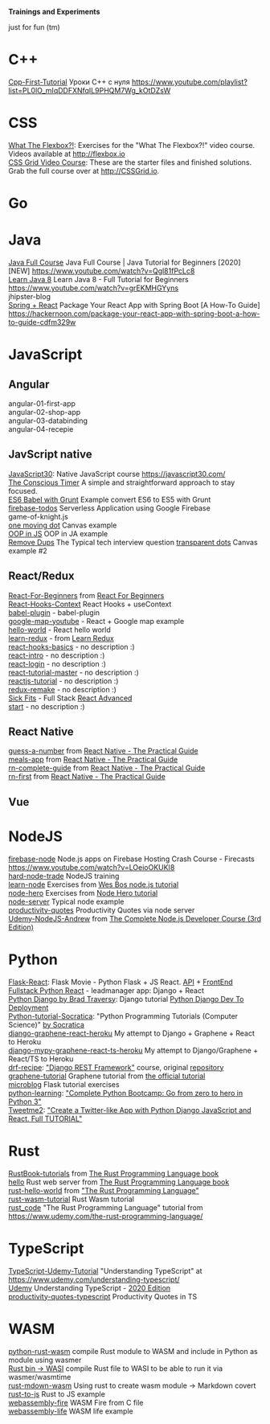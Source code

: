 **Trainings and Experiments**

just for fun (tm)



# C++

[Cpp-First-Tutorial](https://github.com/e1r0nd/tranings-and-experiments/tree/master/Cpp/Cpp-First-Tutorial) Уроки C++ с нуля
https://www.youtube.com/playlist?list=PL0lO_mIqDDFXNfqIL9PHQM7Wg_kOtDZsW

# CSS

[What The Flexbox?!](https://github.com/e1r0nd/tranings-and-experiments/tree/master/CSS/Flexbox-training): Exercises for the "What The Flexbox?!" video course. Videos available at http://flexbox.io
<br>
[CSS Grid Video Course](https://github.com/e1r0nd/tranings-and-experiments/tree/master/CSS/grid-css): These are the starter files and finished solutions. Grab the full course over at http://CSSGrid.io.

# Go
# Java

[Java Full Course](https://github.com/e1r0nd/tranings-and-experiments/tree/master/Java/java-se-beginner-course) Java Full Course | Java Tutorial for Beginners [2020] [NEW] https://www.youtube.com/watch?v=Qgl81fPcLc8<br>
[Learn Java 8](https://github.com/e1r0nd/tranings-and-experiments/tree/master/Java/java8-beginner-course) Learn Java 8 - Full Tutorial for Beginners https://www.youtube.com/watch?v=grEKMHGYyns<br>
jhipster-blog<br>
[Spring + React](https://github.com/e1r0nd/tranings-and-experiments/tree/master/Java/spring-react) Package Your React App with Spring Boot [A How-To Guide] https://hackernoon.com/package-your-react-app-with-spring-boot-a-how-to-guide-cdfm329w

# JavaScript

## Angular
angular-01-first-app<br>
angular-02-shop-app<br>
angular-03-databinding<br>
angular-04-recepie<br>
## JavScript native

[JavaScript30](https://github.com/e1r0nd/tranings-and-experiments/tree/master/JavaScript/JavaScript30): Native JavaScript course https://javascript30.com/
<br>
[The Conscious Timer](https://github.com/e1r0nd/tranings-and-experiments/tree/master/JavaScript/c-timer) A simple and straightforward approach to stay focused.<br>
[ES6 Babel with Grunt](https://github.com/e1r0nd/tranings-and-experiments/tree/master/JavaScript/es6-babel-grunt) Example convert ES6 to ES5 with Grunt<br>
[firebase-todos](https://github.com/e1r0nd/tranings-and-experiments/tree/master/JavaScript/firebase-todos) Serverless Application using Google Firebase<br>
game-of-knight.js<br>
[one moving dot](https://github.com/e1r0nd/tranings-and-experiments/tree/master/JavaScript/one%20moving%20dot) Canvas example<br>
[OOP in JS](https://github.com/e1r0nd/tranings-and-experiments/tree/master/JavaScript/oop) OOP in JA example<br>
[Remove Dups](https://github.com/e1r0nd/tranings-and-experiments/tree/master/JavaScript/removeDups.js) The Typical tech interview question
[transparent dots](https://github.com/e1r0nd/tranings-and-experiments/tree/master/JavaScript/transparent%20dots) Canvas example #2<br>


## React/Redux

[React-For-Beginners](https://github.com/e1r0nd/tranings-and-experiments/tree/master/React-Redux/React-For-Beginners) from [React For Beginners](https://reactforbeginners.com/)<br>
[React-Hooks-Context](https://github.com/e1r0nd/tranings-and-experiments/tree/master/React-Redux/React-Hooks-Context) React Hooks + useContext<br>
[babel-plugin](https://github.com/e1r0nd/tranings-and-experiments/tree/master/React-Redux/babel-plugin) - babel-plugin<br>
[google-map-youtube](https://github.com/e1r0nd/tranings-and-experiments/tree/master/React-Redux/google-map-youtube) - React + Google map example<br>
[hello-world](https://github.com/e1r0nd/tranings-and-experiments/tree/master/React-Redux/hello-world) - React hello world<br>
[learn-redux](https://github.com/e1r0nd/tranings-and-experiments/tree/master/React-Redux/learn-redux) - from [Learn Redux](https://learnredux.com/)<br>
[react-hooks-basics](https://github.com/e1r0nd/tranings-and-experiments/tree/master/React-Redux/react-hooks-basics) - no description :)<br>
[react-intro](https://github.com/e1r0nd/tranings-and-experiments/tree/master/React-Redux/react-intro) - no description :)<br>
[react-login](https://github.com/e1r0nd/tranings-and-experiments/tree/master/React-Redux/react-login) - no description :)<br>
[react-tutorial-master](https://github.com/e1r0nd/tranings-and-experiments/tree/master/React-Redux/react-tutorial-master) - no description :)<br>
[reactjs-tutorial](https://github.com/e1r0nd/tranings-and-experiments/tree/master/React-Redux/reactjs-tutorial) - no description :)<br>
[redux-remake](https://github.com/e1r0nd/tranings-and-experiments/tree/master/React-Redux/redux-remake) - no description :)<br>
[Sick Fits](https://github.com/e1r0nd/tranings-and-experiments/tree/master/React-Redux/sick-fits--wesbos-advanced-react) - Full Stack [React Advanced](https://advancedreact.com/)<br>
[start](https://github.com/e1r0nd/tranings-and-experiments/tree/master/React-Redux/start) - no description :)<br>

## React Native

[guess-a-number](https://github.com/e1r0nd/tranings-and-experiments/tree/master/ReactNative/guess-a-number) from [React Native - The Practical Guide](https://www.udemy.com/course/react-native-the-practical-guide/)<br>
[meals-app](https://github.com/e1r0nd/tranings-and-experiments/tree/master/ReactNative/meals-app) from [React Native - The Practical Guide](https://www.udemy.com/course/react-native-the-practical-guide/)<br>
[rn-complete-guide](https://github.com/e1r0nd/tranings-and-experiments/tree/master/ReactNative/rn-complete-guide) from [React Native - The Practical Guide](https://www.udemy.com/course/react-native-the-practical-guide/)<br>
[rn-first](https://github.com/e1r0nd/tranings-and-experiments/tree/master/ReactNative/rn-first) from [React Native - The Practical Guide](https://www.udemy.com/course/react-native-the-practical-guide/)<br>

## Vue
# NodeJS

[firebase-node](https://github.com/e1r0nd/tranings-and-experiments/tree/master/NodeJS/firebase-node) Node.js apps on Firebase Hosting Crash Course - Firecasts https://www.youtube.com/watch?v=LOeioOKUKI8<br>
[hard-node-trade](https://github.com/e1r0nd/tranings-and-experiments/tree/master/NodeJS/hard-node-trade) NodeJS training<br>
[learn-node](https://github.com/e1r0nd/tranings-and-experiments/tree/master/NodeJS/learn-node) Exercises from [Wes Bos node.js tutorial](https://learnnode.com/)<br>
[node-hero](https://github.com/e1r0nd/tranings-and-experiments/tree/master/NodeJS/node-hero) Exercises from [Node Hero tutorial](https://github.com/devSchacht/translations/tree/master/node-hero)<br>
[node-server](https://github.com/e1r0nd/tranings-and-experiments/tree/master/NodeJS/node-server) Typical node example<br>
[productivity-quotes](https://github.com/e1r0nd/tranings-and-experiments/tree/master/NodeJS/productivity-quotes) Productivity Quotes via node server<br>
[Udemy-NodeJS-Andrew](https://github.com/e1r0nd/tranings-and-experiments/tree/master/NodeJS/Udemy-NodeJS-Andrew) from [The Complete Node.js Developer Course (3rd Edition)](https://www.udemy.com/course/the-complete-nodejs-developer-course-2/)

# Python

[Flask-React](https://github.com/e1r0nd/tranings-and-experiments/tree/master/Python/Flask-React): Flask Movie - Python Flask + JS React. [API](https://www.youtube.com/watch?v=Urx8Kj00zsI) + [FrontEnd](https://www.youtube.com/watch?v=06pWsB_hoD4)<br>
[Fullstack Python React](https://github.com/e1r0nd/tranings-and-experiments/tree/master/Python/Fullstack-Python-React) - leadmanager app: Django + React<br>
[Python Django by Brad Traversy](https://github.com/e1r0nd/tranings-and-experiments/tree/master/Python/Python-Django-Brad-Traversy): Django tutorial [Python Django Dev To Deployment](https://www.udemy.com/course/python-django-dev-to-deployment/l)<br>
[Python-tutorial-Socratica](https://github.com/e1r0nd/tranings-and-experiments/tree/master/Python/Python-tutorial-Socratica): "Python Programming Tutorials (Computer Science)" [by Socratica](https://www.youtube.com/playlist?list=PLi01XoE8jYohWFPpC17Z-wWhPOSuh8Er-)<br>
[django-graphene-react-heroku](https://github.com/e1r0nd/tranings-and-experiments/tree/master/Python/django-graphene-react-heroku) My attempt to Django + Graphene + React to Heroku<br>
[django-mypy-graphene-react-ts-heroku](https://github.com/e1r0nd/tranings-and-experiments/tree/master/Python/django-mypy-graphene-react-ts-heroku) My attempt to Django/Graphene + React/TS to Heroku<br>
[drf-recipe](https://github.com/e1r0nd/tranings-and-experiments/tree/master/Python/drf-recipe): ["Django REST Framework"](https://www.udemy.com/course/django-python-advanced/) course, original [repository](https://github.com/LondonAppDeveloper/recipe-app-api)<br>
[graphene-tutorial](https://github.com/e1r0nd/tranings-and-experiments/tree/master/Python/graphene-tutorial) Graphene tutorial from [the official tutorial](https://www.howtographql.com/graphql-python/0-introduction/)<br>
[microblog](https://github.com/e1r0nd/tranings-and-experiments/tree/master/Python/microblog) Flask tutorial exercises<br>
[python-learning](https://github.com/e1r0nd/tranings-and-experiments/tree/master/Python/python-learning): ["Complete Python Bootcamp: Go from zero to hero in Python 3"](https://www.udemy.com/complete-python-bootcamp/)<br>
[Tweetme2](https://github.com/e1r0nd/tranings-and-experiments/tree/master/Python/tweet2): ["Create a Twitter-like App with Python Django JavaScript and React. Full TUTORIAL"](https://www.youtube.com/watch?v=f1R_bykXHGE)


# Rust

[RustBook-tutorials](https://github.com/e1r0nd/tranings-and-experiments/tree/master/Rust/RustBook-tutorials) from [The Rust Programming Language book](https://doc.rust-lang.org/book/)<br>
[hello](https://github.com/e1r0nd/tranings-and-experiments/tree/master/Rust/hello) Rust web server from [The Rust Programming Language book](https://doc.rust-lang.org/book/)<br>
[rust-hello-world](https://github.com/e1r0nd/tranings-and-experiments/tree/master/Rust/rust-hello-world) from ["The Rust Programming Language"](https://www.udemy.com/rust-lang/)<br>
[rust-wasm-tutorial](https://github.com/e1r0nd/tranings-and-experiments/tree/master/Rust/rust-wasm-tutorial) Rust Wasm tutorial<br>
[rust_code](https://github.com/e1r0nd/tranings-and-experiments/tree/master/Rust/rust_code) "The Rust Programming Language" tutorial from https://www.udemy.com/the-rust-programming-language/

# TypeScript

[TypeScript-Udemy-Tutorial](https://github.com/e1r0nd/tranings-and-experiments/tree/master/TypeScript/TypeScript-Udemy-Tutorial) "Understanding TypeScript" at https://www.udemy.com/understanding-typescript/<br>
[Udemy](https://github.com/e1r0nd/tranings-and-experiments/tree/master/TypeScript/Udemy) Understanding TypeScript - [2020 Edition](https://www.udemy.com/course/understanding-typescript/)<br>
[productivity-quotes-typescript](https://github.com/e1r0nd/tranings-and-experiments/tree/master/TypeScript/productivity-quotes-typescript) Productivity Quotes in TS

# WASM

[python-rust-wasm](https://github.com/e1r0nd/tranings-and-experiments/tree/master/WASM/python-rust-wasm) compile Rust module to WASM and include in Python as module using wasmer<br>
[Rust bin -> WASI](https://github.com/e1r0nd/tranings-and-experiments/tree/master/WASM/rust-bin-wasi) compile Rust file to WASI to be able to run it via wasmer/wasmtime<br>
[rust-mdown-wasm](https://github.com/e1r0nd/tranings-and-experiments/tree/master/WASM/rust-mdown-wasm) Using rust to create wasm module -> Markdown covert
[rust-to-js](https://github.com/e1r0nd/tranings-and-experiments/tree/master/WASM/rust-to-js) Rust to JS example<br>
[webassembly-fire](https://github.com/e1r0nd/tranings-and-experiments/tree/master/WASM/webassembly-fire) WASM Fire from C file<br>
[webassembly-life](https://github.com/e1r0nd/tranings-and-experiments/tree/master/WASM/webassembly-life) WASM life example<br>
